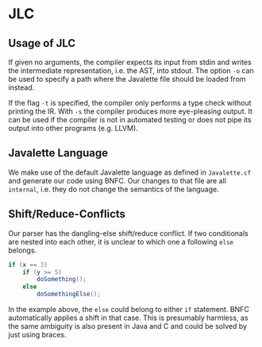 # JLC

## Usage of JLC

If given no arguments, the compiler expects its input from stdin and writes the
intermediate representation, i.e. the AST, into stdout. The option `-o` can be
used to specify a path where the Javalette file should be loaded from instead.

If the flag `-t` is specified, the compiler only performs a type check without
printing the IR. With `-s` the compiler produces more eye-pleasing output. It
can be used if the compiler is not in automated testing or does not pipe its
output into other programs (e.g. LLVM).

## Javalette Language

We make use of the default Javalette language as defined in `Javalette.cf` and
generate our code using BNFC. Our changes to that file are all `internal`,
i.e. they do not change the semantics of the language.

## Shift/Reduce-Conflicts

Our parser has the dangling-else shift/reduce conflict. If two conditionals are
nested into each other, it is unclear to which one a following `else` belongs.

```java
if (x == 3) 
    if (y >= 5)
        doSomething();
    else
        doSomethingElse();
```

In the example above, the `else` could belong to either `if` statement. BNFC
automatically applies a shift in that case. This is presumably harmless, as the
same ambiguity is also present in Java and C and could be solved by just using
braces.
